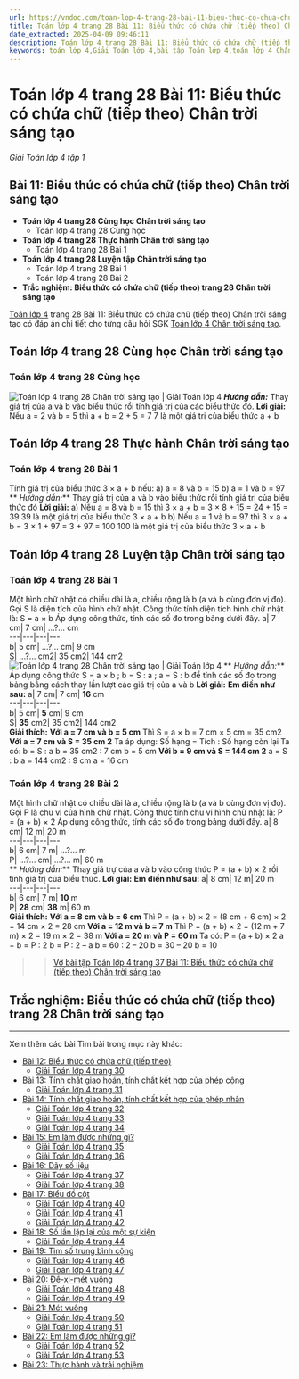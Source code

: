 ```yaml
---
url: https://vndoc.com/toan-lop-4-trang-28-bai-11-bieu-thuc-co-chua-chu-tiep-theo-chan-troi-298159
title: Toán lớp 4 trang 28 Bài 11: Biểu thức có chứa chữ (tiếp theo) Chân trời sáng tạo - Giải Toán lớp 4 tập 1 - VnDoc.com
date_extracted: 2025-04-09 09:46:11
description: Toán lớp 4 trang 28 Bài 11: Biểu thức có chứa chữ (tiếp theo) Chân trời sáng tạo với lời giải chi tiết rõ ràng tương ứng với từng bài tập SGK, giúp các em học sinh ôn tập, rèn luyện kỹ năng giải Toán 4.
keywords: toán lớp 4,Giải Toán lớp 4,bài tập Toán lớp 4,toán lớp 4 Chân trời sáng tạo,Giải toán lớp 4 Chân trời sáng tạo,Toán lớp 4 Tập 1,toán lớp 4 trang 28 Chân trời sáng tạo,Biểu thức có chứa chữ,Biểu thức có chứa chữ trang 28,Biểu thức có chứa chữ trang 28 Chân trời sáng tạo,bài tập Biểu thức có chứa chữ,Giải sách Toán lớp 4,Bài tập Toán lớp 4 có lời giải,Biểu thức có chứa chữ lớp 4
---
```


# Toán lớp 4 trang 28 Bài 11: Biểu thức có chứa chữ \(tiếp theo\) Chân trời sáng tạo
 _Giải Toán lớp 4 tập 1_
## **Bài 11: Biểu thức có chứa chữ \(tiếp theo\) Chân trời sáng tạo**
  * **Toán lớp 4 trang 28 Cùng học Chân trời sáng tạo**
    * Toán lớp 4 trang 28 Cùng học
  * **Toán lớp 4 trang 28 Thực hành Chân trời sáng tạo**
    * Toán lớp 4 trang 28 Bài 1
  * **Toán lớp 4 trang 28 Luyện tập Chân trời sáng tạo**
    * Toán lớp 4 trang 28 Bài 1
    * Toán lớp 4 trang 28 Bài 2
  * **Trắc nghiệm: Biểu thức có chứa chữ \(tiếp theo\) trang 28 Chân trời sáng tạo**

[Toán lớp 4](<https://vndoc.com/toan-lop4>) trang 28 Bài 11: Biểu thức có chứa chữ \(tiếp theo\) Chân trời sáng tạo có đáp án chi tiết cho từng câu hỏi SGK [Toán lớp 4 Chân trời sáng tạo](<https://vndoc.com/toan-lop-4-chan-troi-sang-tao>).
## **Toán lớp 4 trang 28 Cùng học Chân trời sáng tạo**
### **Toán lớp 4 trang 28 Cùng học**
![Toán lớp 4 trang 28 Chân trời sáng tạo | Giải Toán lớp 4](https://i.vdoc.vn/data/image/2023/06/02/giai-toan-lop-4-trang-28-tap-1.png)
**_Hướng dẫn:_**
Thay giá trị của a và b vào biểu thức rồi tính giá trị của các biểu thức đó.
**Lời giải:**
Nếu a = 2 và b = 5 thì a + b = 2 + 5 = 7
7 là một giá trị của biểu thức a + b
## **Toán lớp 4 trang 28 Thực hành Chân trời sáng tạo**
### **Toán lớp 4 trang 28 Bài 1**
Tính giá trị của biểu thức 3 × a + b nếu:
a\) a = 8 và b = 15
b\) a = 1 và b = 97
** _Hướng dẫn:_**
Thay giá trị của a và b vào biểu thức rồi tính giá trị của biểu thức đó
**Lời giải:**
a\) Nếu a = 8 và b = 15
thì 3 × a + b = 3 × 8 + 15 = 24 + 15 = 39
39 là một giá trị của biểu thức 3 × a + b
b\) Nếu a = 1 và b = 97
thì 3 × a + b = 3 × 1 + 97 = 3 + 97 = 100
100 là một giá trị của biểu thức 3 × a + b
## **Toán lớp 4 trang 28 Luyện tập Chân trời sáng tạo**
### **Toán lớp 4 trang 28 Bài 1**
Một hình chữ nhật có chiều dài là a, chiều rộng là b \(a và b cùng đơn vị đo\).
Gọi S là diện tích của hình chữ nhật.
Công thức tính diện tích hình chữ nhật là: S = a × b
Áp dụng công thức, tính các số đo trong bảng dưới đây.
a| 7 cm| 7 cm| ...?... cm  
---|---|---|---  
b| 5 cm| ...?... cm| 9 cm  
S| ...?... cm2| 35 cm2| 144 cm2  
![Toán lớp 4 trang 28 Chân trời sáng tạo | Giải Toán lớp 4](https://i.vdoc.vn/data/image/2023/06/02/giai-toan-lop-4-trang-28-tap-1-1.png)
** _Hướng dẫn:_**
Áp dụng công thức S = a × b ; b = S : a ; a = S : b để tính các số đo trong bảng bằng cách thay lần lượt các giá trị của a và b
**Lời giải:**
**Em điền như sau:**
a| 7 cm| 7 cm| **16** cm  
---|---|---|---  
b| 5 cm| **5** cm| 9 cm  
S| **35** cm2| 35 cm2| 144 cm2  
**Giải thích:**
**Với a = 7 cm và b = 5 cm**
Thì S = a × b
= 7 cm × 5 cm
= 35 cm2
**Với a = 7 cm và S = 35 cm 2**
Ta áp dụng: Số hạng = Tích : Số hạng còn lại
Ta có: b = S : a
b = 35 cm2 : 7 cm
b = 5 cm
**Với b = 9 cm và S = 144 cm 2**
a = S : b
a = 144 cm2 : 9 cm
a = 16 cm
### **Toán lớp 4 trang 28 Bài 2**
Một hình chữ nhật có chiều dài là a, chiều rộng là b \(a và b cùng đơn vị đo\).
Gọi P là chu vi của hình chữ nhật.
Công thức tính chu vi hình chữ nhật là: P = \(a + b\) × 2
Áp dụng công thức, tính các số đo trong bảng dưới đây.
a| 8 cm| 12 m| 20 m  
---|---|---|---  
b| 6 cm| 7 m| ...?... m  
P| ...?... cm| ...?... m| 60 m  
** _Hướng dẫn:_**
Thay giá trự của a và b vào công thức P = \(a + b\) × 2 rồi tính giá trị của biểu thức.
**Lời giải:**
**Em điền như sau:**
a| 8 cm| 12 m| 20 m  
---|---|---|---  
b| 6 cm| 7 m| **10** m  
P| **28** cm| **38** m| 60 m  
**Giải thích:**
**Với a = 8 cm và b = 6 cm**
Thì P = \(a + b\) × 2
= \(8 cm + 6 cm\) × 2
= 14 cm × 2
= 28 cm
**Với a = 12 m và b = 7 m**
Thì P = \(a + b\) × 2
= \(12 m + 7 m\) × 2
= 19 m × 2
= 38 m
**Với a = 20 m và P = 60 m**
Ta có: P = \(a + b\) × 2
a + b = P : 2
b = P : 2 – a
b = 60 : 2 – 20
b = 30 – 20
b = 10
>> [Vở bài tập Toán lớp 4 trang 37 Bài 11: Biểu thức có chứa chữ \(tiếp theo\) Chân trời sáng tạo](<https://vndoc.com/vo-bai-tap-toan-lop-4-trang-37-bai-11-bieu-thuc-co-chua-chu-tiep-theo-chan-troi-sang-tao-305803>)
## **Trắc nghiệm: Biểu thức có chứa chữ \(tiếp theo\) trang 28 Chân trời sáng tạo**
****
Xem thêm các bài Tìm bài trong mục này khác:
  * [Bài 12: Biểu thức có chứa chữ \(tiếp theo\)](</toan-lop-4-trang-29-bai-12-bieu-thuc-co-chua-chu-tiep-theo-ctst-298166>)
    * [Giải Toán lớp 4 trang 30](</giai-toan-lop-4-trang-30-chan-troi-sang-tao-323196>)
  * [Bài 13: Tính chất giao hoán, tính chất kết hợp của phép cộng](</toan-lop-4-trang-30-bai-13-tinh-chat-giao-hoan-tinh-chat-ket-hop-cua-phep-cong-ctst-298174>)
    * [Giải Toán lớp 4 trang 31](</giai-toan-lop-4-trang-31-chan-troi-sang-tao-323201>)
  * [Bài 14: Tính chất giao hoán, tính chất kết hợp của phép nhân](</giai-bai-tap-trang-58-sgk-toan-4-tinh-chat-giao-hoan-cua-phep-nhan-116536>)
    * [Giải Toán lớp 4 trang 32](</toan-lop-4-trang-31-32-240139>)
    * [Giải Toán lớp 4 trang 33](</giai-bai-tap-trang-33-34-sgk-toan-4-luyen-tap-bieu-do-116028>)
    * [Giải Toán lớp 4 trang 34](</giai-toan-lop-4-trang-34-chan-troi-sang-tao-323213>)
  * [Bài 15: Em làm được những gì?](</toan-lop-4-trang-35-bai-15-em-lam-duoc-nhung-gi-chan-troi-sang-tao-298199>)
    * [Giải Toán lớp 4 trang 35](</giai-toan-lop-4-trang-35-chan-troi-sang-tao-323222>)
    * [Giải Toán lớp 4 trang 36](</giai-toan-lop-4-trang-36-chan-troi-sang-tao-323225>)
  * [Bài 16: Dãy số liệu](</toan-lop-4-trang-37-bai-16-day-so-lieu-chan-troi-sang-tao-298206>)
    * [Giải Toán lớp 4 trang 37](</giai-toan-lop-4-trang-37-chan-troi-sang-tao-323264>)
    * [Giải Toán lớp 4 trang 38](</giai-toan-lop-4-trang-38-chan-troi-sang-tao-323268>)
  * [Bài 17: Biểu đồ cột](</giai-toan-lop-4-vnen-bieu-do-cot-180776>)
    * [Giải Toán lớp 4 trang 40](</giai-toan-lop-4-trang-40-chan-troi-sang-tao-323272>)
    * [Giải Toán lớp 4 trang 41](</giai-toan-lop-4-trang-41-chan-troi-sang-tao-323278>)
    * [Giải Toán lớp 4 trang 42](</giai-bai-tap-trang-42-sgk-toan-4-bieu-thuc-co-chua-hai-chu-116164>)
  * [Bài 18: Số lần lặp lại của một sự kiện](</toan-lop-4-trang-43-44-bai-18-so-lan-lap-lai-cua-mot-su-kien-chan-troi-sang-tao-298217>)
    * [Giải Toán lớp 4 trang 44](</giai-toan-lop-4-trang-44-chan-troi-sang-tao-323301>)
  * [Bài 19: Tìm số trung bình cộng](</giai-bai-tap-trang-175-sgk-toan-4-on-tap-ve-tim-so-trung-binh-cong-123969>)
    * [Giải Toán lớp 4 trang 46](</giai-toan-lop-4-trang-46-chan-troi-sang-tao-323306>)
    * [Giải Toán lớp 4 trang 47](</giai-toan-lop-4-trang-47-chan-troi-sang-tao-323312>)
  * [Bài 20: Đề-xi-mét vuông](</toan-lop-4-trang-48-bai-20-de-xi-met-vuong-chan-troi-sang-tao-298226>)
    * [Giải Toán lớp 4 trang 48](</giai-toan-lop-4-trang-48-chan-troi-sang-tao-330815>)
    * [Giải Toán lớp 4 trang 49](</giai-toan-lop-4-trang-49-chan-troi-sang-tao-323324>)
  * [Bài 21: Mét vuông](</toan-lop-4-trang-50-bai-21-met-vuong-chan-troi-sang-tao-298234>)
    * [Giải Toán lớp 4 trang 50](</giai-toan-lop-4-trang-50-chan-troi-sang-tao-330819>)
    * [Giải Toán lớp 4 trang 51](</giai-toan-lop-4-trang-51-chan-troi-sang-tao-323366>)
  * [Bài 22: Em làm được những gì?](</toan-lop-4-trang-52-bai-22-em-lam-duoc-nhung-gi-chan-troi-sang-tao-298249>)
    * [Giải Toán lớp 4 trang 52](</giai-toan-lop-4-trang-52-chan-troi-sang-tao-323373>)
    * [Giải Toán lớp 4 trang 53](</giai-toan-lop-4-trang-53-chan-troi-sang-tao-323375>)
  * [Bài 23: Thực hành và trải nghiệm](</toan-lop-4-trang-54-bai-23-thuc-hanh-va-trai-nghiem-chan-troi-sang-tao-298252>)

